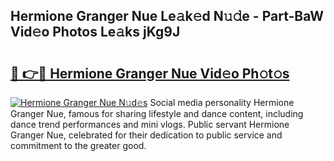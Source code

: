 ## Hermione Granger Nue Le𝚊k𝚎d N𝚞𝚍e - Part-BaW Vid𝚎o Photos Le𝚊ks jKg9J

# <h2><a href="http://fb833kh.evod.top/?m=Hermione+Granger+Nue">🔗 👉🔴 Hermione Granger Nue Vid𝚎o Ph𝚘t𝚘s</a></h2>

[![Hermione Granger Nue N𝚞d𝚎s](https://i.imgur.com/8V9OHl7.gif)](http://fb833kh.evod.top/?m=Hermione+Granger+Nue)
Social media personality Hermione Granger Nue, famous for sharing lifestyle and dance content, including dance trend performances and mini vlogs. Public servant Hermione Granger Nue, celebrated for their dedication to public service and commitment to the greater good. 
